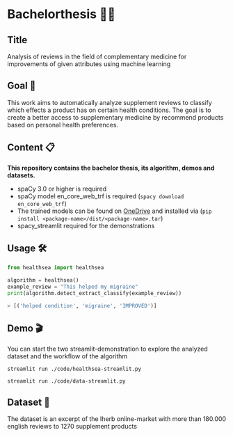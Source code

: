 # Bachelorthesis :student:
## Title

Analysis of reviews in the field of complementary medicine for improvements of given attributes using machine learning

## Goal :dna:

This work aims to automatically analyze supplement reviews to classify which effects a product has on certain health conditions. The goal is to create a better access to supplementary medicine by recommend products based on personal health preferences.


## Content :clipboard:

**This repository contains the bachelor thesis, its algorithm, demos and datasets.**

- spaCy 3.0 or higher is required 
- spaCy model en_core_web_trf is required (```spacy download en_core_web_trf```)
- The trained models can be found on [OneDrive](https://1drv.ms/u/s!An0OhG3IMh2IjzI9skYrgznxs93J?e=1LrhGX) and installed via  (```pip install <package-name>/dist/<package-name>.tar```) 
- spacy_streamlit required for the demonstrations

## Usage :hammer_and_wrench:

```python
from healthsea import healthsea

algorithm = healthsea()
example_review = "This helped my migraine"
print(algorithm.detect_extract_classify(example_review))

> [('helped condition', 'migraine', 'IMPROVED')]

```

## Demo :clapper:
You can start the two streamlit-demonstration to explore the analyzed dataset and the workflow of the algorithm

```streamlit run ./code/healthsea-streamlit.py```

```streamlit run ./code/data-streamlit.py```

## Dataset :open_file_folder:

The dataset is an excerpt of the Iherb online-market with more than 180.000 english reviews to 1270 supplement products